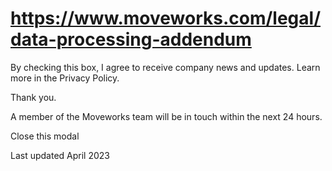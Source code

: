 # https://www.moveworks.com/legal/data-processing-addendum

By checking this box, I agree to receive company news and updates. Learn more in the Privacy Policy.

Thank you.

A member of the Moveworks team will be in touch within the next 24 hours.



  Close this modal
  


Last updated April 2023


